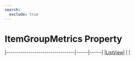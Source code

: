 ```yaml
---
search:
  exclude: true
---
```


<h1 class="heading"><span class="name">ItemGroupMetrics Property</span></h1>

|----------------------------------|------|------|
|[ListView](../objects/listview.md)|&nbsp;|&nbsp;|
